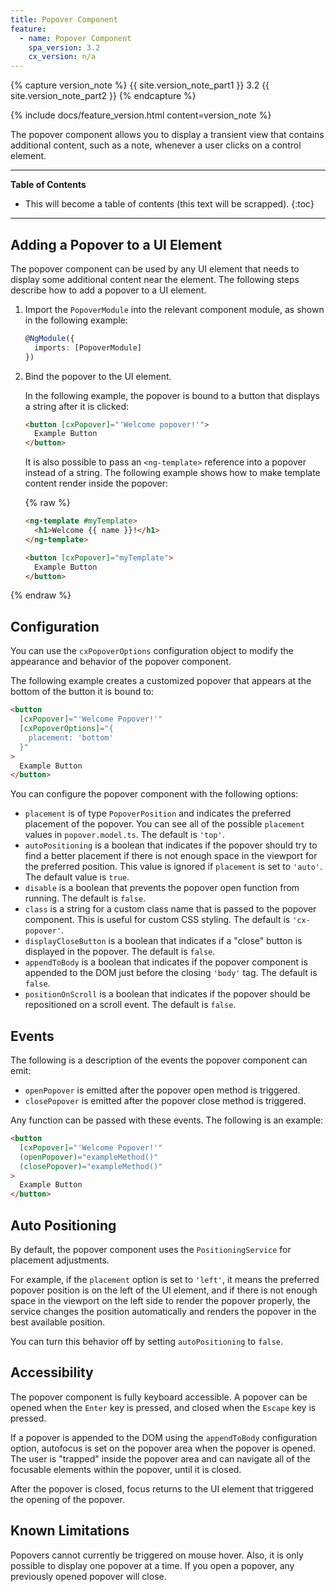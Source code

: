 ```yaml
---
title: Popover Component
feature:
  - name: Popover Component
    spa_version: 3.2
    cx_version: n/a
---
```


{% capture version_note %}
{{ site.version_note_part1 }} 3.2 {{ site.version_note_part2 }}
{% endcapture %}

{% include docs/feature_version.html content=version_note %}

The popover component allows you to display a transient view that contains additional content, such as a note, whenever a user clicks on a control element.

***

**Table of Contents**

- This will become a table of contents (this text will be scrapped).
{:toc}

***

## Adding a Popover to a UI Element

The popover component can be used by any UI element that needs to display some additional content near the element. The following steps describe how to add a popover to a UI element.

1. Import the `PopoverModule` into the relevant component module, as shown in the following example:

    ```ts
    @NgModule({
      imports: [PopoverModule]
    })
    ```

1. Bind the popover to the UI element.

    In the following example, the popover is bound to a button that displays a string after it is clicked:

    ```html
    <button [cxPopover]="'Welcome popover!'">
      Example Button
    </button>
    ```

    It is also possible to pass an `<ng-template>` reference into a popover instead of a string. The following example shows how to make template content render inside the popover:

    {% raw %}

    ```html
    <ng-template #myTemplate>
      <h1>Welcome {{ name }}!</h1>
    </ng-template>

    <button [cxPopover]="myTemplate">
      Example Button
    </button>
    ```

{% endraw %}

## Configuration

You can use the `cxPopoverOptions` configuration object to modify the appearance and behavior of the popover component.

The following example creates a customized popover that appears at the bottom of the button it is bound to:

```html
<button
  [cxPopover]="'Welcome Popover!'"
  [cxPopoverOptions]="{
    placement: 'bottom'
  }"
>
  Example Button
</button>
```

You can configure the popover component with the following options:

- `placement` is of type `PopoverPosition` and indicates the preferred placement of the popover. You can see all of the possible `placement` values in `popover.model.ts`. The default is `'top'`.
- `autoPositioning` is a boolean that indicates if the popover should try to find a better placement if there is not enough space in the viewport for the preferred position. This value is ignored if `placement` is set to `'auto'`. The default value is `true`.
- `disable` is a boolean that prevents the popover open function from running. The default is `false`.
- `class` is a string for a custom class name that is passed to the popover component. This is useful for custom CSS styling. The default is `'cx-popover'`.
- `displayCloseButton` is a boolean that indicates if a "close" button is displayed in the popover. The default is `false`.
- `appendToBody` is a boolean that indicates if the popover component is appended to the DOM just before the closing `'body'` tag. The default is `false`.
- `positionOnScroll` is a boolean that indicates if the popover should be repositioned on a scroll event. The default is `false`.

## Events

The following is a description of the events the popover component can emit:

- `openPopover` is emitted after the popover open method is triggered.
- `closePopover` is emitted after the popover close method is triggered.

Any function can be passed with these events. The following is an example:

```html
<button
  [cxPopover]="'Welcome Popover!'"
  (openPopover)="exampleMethod()"
  (closePopover)="exampleMethod()"
>
  Example Button
</button>
```

## Auto Positioning

By default, the popover component uses the `PositioningService` for placement adjustments.

For example, if the `placement` option is set to `'left'`, it means the preferred popover position is on the left of the UI element, and if there is not enough space in the viewport on the left side to render the popover properly, the service changes the position automatically and renders the popover in the best available position.

You can turn this behavior off by setting `autoPositioning` to `false`.

## Accessibility

The popover component is fully keyboard accessible. A popover can be opened when the `Enter` key is pressed, and closed when the `Escape` key is pressed.

If a popover is appended to the DOM using the `appendToBody` configuration option, autofocus is set on the popover area when the popover is opened. The user is "trapped" inside the popover area and can navigate all of the focusable elements within the popover, until it is closed.

After the popover is closed, focus returns to the UI element that triggered the opening of the popover.

## Known Limitations

Popovers cannot currently be triggered on mouse hover. Also, it is only possible to display one popover at a time. If you open a popover, any previously opened popover will close.
